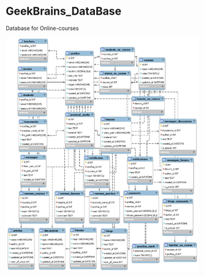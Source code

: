 # GeekBrains_DataBase
Database for Online-courses

<p align="center">
  <img src="https://github.com/FedirSychov/GB_DB/blob/Final_project/ERDiagram.png?raw=true" width="800" title="hover text">
</p>

